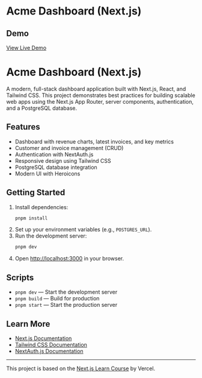 # Acme Dashboard (Next.js)

## Demo

[View Live Demo](https://nextjs-acme-202jkrgpm-ralucamavriches-projects.vercel.app/)

# Acme Dashboard (Next.js)

A modern, full-stack dashboard application built with Next.js, React, and Tailwind CSS. This project demonstrates best practices for building scalable web apps using the Next.js App Router, server components, authentication, and a PostgreSQL database.

## Features
- Dashboard with revenue charts, latest invoices, and key metrics
- Customer and invoice management (CRUD)
- Authentication with NextAuth.js
- Responsive design using Tailwind CSS
- PostgreSQL database integration
- Modern UI with Heroicons

## Getting Started

1. Install dependencies:
	```sh
	pnpm install
	```
2. Set up your environment variables (e.g., `POSTGRES_URL`).
3. Run the development server:
	```sh
	pnpm dev
	```
4. Open [http://localhost:3000](http://localhost:3000) in your browser.

## Scripts
- `pnpm dev` — Start the development server
- `pnpm build` — Build for production
- `pnpm start` — Start the production server

## Learn More
- [Next.js Documentation](https://nextjs.org/docs)
- [Tailwind CSS Documentation](https://tailwindcss.com/docs)
- [NextAuth.js Documentation](https://next-auth.js.org/)

---
This project is based on the [Next.js Learn Course](https://nextjs.org/learn/) by Vercel.
